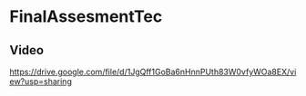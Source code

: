# FinalAssesmentTec

## Video 
https://drive.google.com/file/d/1JgQff1GoBa6nHnnPUth83W0vfyWOa8EX/view?usp=sharing 
